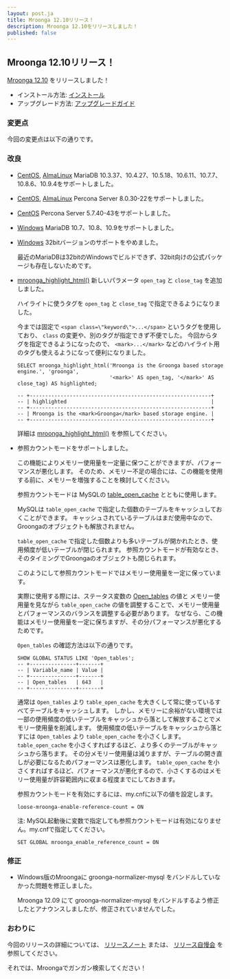 ```yaml
---
layout: post.ja
title: Mroonga 12.10リリース！
description: Mroonga 12.10をリリースしました！
published: false
---
```


## Mroonga 12.10リリース！

[Mroonga 12.10](/ja/docs/news.html#release-12-10) をリリースしました！

* インストール方法: [インストール](/ja/docs/install.html)
* アップグレード方法: [アップグレードガイド](/ja/docs/upgrade.html)

### 変更点

今回の変更点は以下の通りです。

### 改良

* [CentOS](/ja/docs/install/centos.html), [AlmaLinux](/ja/docs/install/almalinux.html) MariaDB 10.3.37、10.4.27、10.5.18、10.6.11、10.7.7、10.8.6、10.9.4をサポートしました。

* [CentOS](/ja/docs/install/centos.html), [AlmaLinux](/ja/docs/install/almalinux.html) Percona Server 8.0.30-22をサポートしました。

* [CentOS](/ja/docs/install/centos.html) Percona Server 5.7.40-43をサポートしました。

* [Windows](/ja/docs/install/windows.html) MariaDB 10.7、10.8、10.9をサポートしました。

* [Windows](/ja/docs/install/windows.html) 32bitバージョンのサポートをやめました。

  最近のMariaDBは32bitのWindowsでビルドできず、32bit向けの公式パッケージも存在しないためです。

* [mroonga_highlight_html()](/ja/docs/reference/udf/mroonga_highlight_html.html) 新しいパラメータ `open_tag` と `close_tag` を追加しました。

  ハイライトに使うタグを `open_tag` と `close_tag` で指定できるようになりました。

  今までは固定で `<span class=\"keyword\">...</span>` というタグを使用しており、 `class` の変更や、別のタグが指定できず不便でした。
  今回からタグを指定できるようになったので、 `<mark>...</mark>` などのハイライト用のタグも使えるようになって便利になりました。

  ```
  SELECT mroonga_highlight_html('Mroonga is the Groonga based storage engine.', 'groonga',
                                '<mark>' AS open_tag, '</mark>' AS close_tag) AS highlighted;

  -- +-----------------------------------------------------------+
  -- | highlighted                                               |
  -- +-----------------------------------------------------------+
  -- | Mroonga is the <mark>Groonga</mark> based storage engine. |
  -- +-----------------------------------------------------------+
  ```

  詳細は [mroonga_highlight_html()](/ja/docs/reference/udf/mroonga_highlight_html.html) を参照してください。

* 参照カウントモードをサポートしました。

  この機能によりメモリー使用量を一定量に保つことができますが、パフォーマンスが悪化します。
  そのため、メモリー不足の場合には、この機能を使用する前に、メモリーを増強することを検討してください。

  参照カウントモードは MySQLの [table_open_cache](https://dev.mysql.com/doc/refman/8.0/ja/server-system-variables.html#sysvar_table_open_cache) とともに使用します。

  MySQLは `table_open_cache` で指定した個数のテーブルをキャッシュしておくことができます。
  キャッシュされているテーブルはまだ使用中なので、Groongaのオブジェクトも解放されません。

  `table_open_cache` で指定した個数よりも多いテーブルが開かれたとき、使用頻度が低いテーブルが閉じられます。
  参照カウントモードが有効なとき、そのタイミングでGroongaのオブジェクトも閉じられます。

  このようにして参照カウントモードではメモリー使用量を一定に保っています。

  実際に使用する際には、ステータス変数の  [Open_tables](https://dev.mysql.com/doc/refman/8.0/ja/server-status-variables.html#statvar_Open_tables) の値と
  メモリー使用量を見ながら `table_open_cache` の値を調整することで、メモリー使用量とパフォーマンスのバランスを調整する必要があります。
  なぜなら、この機能はメモリー使用量を一定に保ちますが、その分パフォーマンスが悪化するためです。

  `Open_tables` の確認方法は以下の通りです。

  ```
  SHOW GLOBAL STATUS LIKE 'Open_tables';
  -- +---------------+-------+
  -- | Variable_name | Value |
  -- +---------------+-------+
  -- | Open_tables   | 643   |
  -- +---------------+-------+
  ```

  通常は `Open_tables` より `table_open_cache` を大きくして常に使っているすべてテーブルをキャッシュします。
  しかし、メモリーに余裕がない環境では一部の使用頻度の低いテーブルをキャッシュから落として解放することでメモリー使用量を削減します。
  使用頻度の低いテーブルをキャッシュから落とすには `Open_tables` より `table_open_cache` を小さくします。
  `table_open_cache` を小さくすればするほど、より多くのテーブルがキャッシュから落ちます。
  その分メモリー使用量は減りますが、テーブルの開き直しが必要になるためパフォーマンスは悪化します。
  `table_open_cache` を小さくすればするほど、パフォーマンスが悪化するので、小さくするのはメモリー使用量が許容範囲内に収まる程度までにしておきます。

  参照カウントモードを有効にするには、my.cnfに以下の値を設定します。

  ```
  loose-mroonga-enable-reference-count = ON
  ```

  注: MySQL起動後に変数で指定しても参照カウントモードは有効になりません。my.cnfで指定してください。

  ```
  SET GLOBAL mroonga_enable_reference_count = ON
  ```

### 修正

* Windows版のMroongaに groonga-normalizer-mysql をバンドルしていなかった問題を修正しました。

  Mroonga 12.09 にて groonga-normalizer-mysql をバンドルするよう修正したとアナウンスしましたが、修正されていませんでした。

### おわりに

今回のリリースの詳細については、 [リリースノート](/ja/docs/news.html#release-12-10) または、 [リリース自慢会](https://www.youtube.com/watch?v=ov33wL5HBZg) を参照してください。

それでは、Mroongaでガンガン検索してください！
